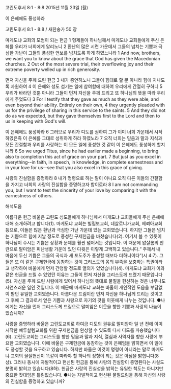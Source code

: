 고린도후서 8:1 - 8:8 
2015년 11월 23일 (월)

이 은혜에도 풍성하라



고린도후서 8:1 - 8:8 / 새찬송가 50 장


마게도냐 교회의 모범이 되는 헌금 
1 형제들아 하나님께서 마게도냐 교회들에게 주신 은혜를 우리가 너희에게 알리노니 2 환난의 많은 시련 가운데서 그들의 넘치는 기쁨과 극심한 가난이 그들의 풍성한 연보를 넘치도록 하게 하였느니라 
1 And now, brothers, we want you to know about the grace that God has given the Macedonian churches. 2 Out of the most severe trial, their overflowing joy and their extreme poverty welled up in rich generosity.

먼저 자신을 주께 드린 헌금
3 내가 증언하노니 그들이 힘대로 할 뿐 아니라 힘에 지나도록 자원하여 4 이 은혜와 성도 섬기는 일에 참여함에 대하여 우리에게 간절히 구하니 5 우리가 바라던 것뿐 아니라 그들이 먼저 자신을 주께 드리고 또 하나님의 뜻을 따라 우리에게 주었도다 
3 For I testify that they gave as much as they were able, and even beyond their ability. Entirely on their own, 4 they urgently pleaded with us for the privilege of sharing in this service to the saints. 5 And they did not do as we expected, but they gave themselves first to the Lord and then to us in keeping with God's will. 

이 은혜에도 풍성하라
6 그러므로 우리가 디도를 권하여 그가 이미 너희 가운데서 시작하였은즉 이 은혜를 그대로 성취하게 하라 하였노라 7 오직 너희는 믿음과 말과 지식과 모든 간절함과 우리를 사랑하는 이 모든 일에 풍성한 것 같이 이 은혜에도 풍성하게 할지니라 
6 So we urged Titus, since he had earlier made a beginning, to bring also to completion this act of grace on your part. 7 But just as you excel in everything--in faith, in speech, in knowledge, in complete earnestness and in your love for us--see that you also excel in this grace of giving. 

사랑의 진실함을 증명하라
8 내가 명령으로 하는 말이 아니요 오직 다른 이들의 간절함을 가지고 너희의 사랑의 진실함을 증명하고자 함이로라
8 I am not commanding you, but I want to test the sincerity of your love by comparing it with the earnestness of others.

해석도움





아름다운 헌금 
바울은 고린도 성도들에게 하나님께서 마게도냐 교회들에게 주신 은혜에 대해 소개하려고 합니다(1). 마게도냐 교회는 빌립보교회, 데살로니가교회, 베뢰아교회 등으로, 이들은 많은 환난과 극심한 가난 가운데 있는 교회였습니다. 하지만 그들은 넘치는 기쁨으로 힘에 지날 정도로 풍성한 구제헌금을 바쳤습니다(2). 여기서 볼 수 있듯이 하나님이 주시는 기쁨은 상황과 문제를 훨씬 넘어서는 것입니다. 이 때문에 압살롬의 반란으로 말미암은 피난생활 가운데 있던 다윗은 이렇게 고백하고 있습니다.“ 주께서 내 마음에 두신 기쁨은 그들의 곡식과 새 포도주가 풍성할 때보다 더하니이다”(시 4:7). 그들은 또 이 같은 구제헌금에 동참하는 것이 그리스도의 몸의 부족을 보충하는 특권이라고 생각하여 바울에게 먼저 간청할 정도로 열의가 있었습니다(4). 마게도냐 교회가 이와 같은 헌금을 드릴 수 있었던 이유는 그들이 먼저 자신을 그리스도께 드렸기 때문입니다(5). 자신을 주께 드린 사람에게 있어서 하나님의 뜻대로 물질을 헌신하는 것은 너무나도 자연스러운 일인 것입니다. 이 때문에 마게도냐 교회는 바울이 개인적인 도움을 부담없이 받던 유일한 교회였습니다. 아름다운 드림이란 먼저 자신을 하나님께 드리는 것이고 그 후에 그 결과로서 얻은 기쁨과 사랑으로 자기의 것을 이웃에게 나누는 것입니다.
●나에게는 자신을 먼저 그리스도께 드림으로 말미암은 이웃을 향한 기쁨과 사랑의 나눔이 있습니까?  

사랑을 증명하라 
바울은 고린도교회로 하여금 디도의 권유로 말미암아 일 년 전에 이미 시작한 예루살렘교회를 위한 구제헌금을 완성할 수 있도록 다시 디도를 파송했습니다(6). 고린도교회는 그리스도를 향한 믿음과 말과 지식, 열심과 사역자를 향한 사랑에 부요한 교회였습니다. 이에 바울은 구제헌금에 동참하는 것이 은혜임을 밝히면서 이 일에도 풍성할 것을 요구하고 있습니다. 하지만 바울은 이것이 명령이 아니라는 말로 마게도냐 교회의 물질헌신이 똑같이 따라야 할 하나의 정형이 되는 것은 아님을 밝힙니다(8상). 그러나 동시에 자발적이고 헌신된 헌금을 통해 사랑의 진실함이 증명된다는 사실도 분명히 밝히고 있습니다(8하). 헌금은 사랑의 진실성을 밝히는 유일한 척도는 아니지만 중요한 잣대임은 틀림없습니다.
●나는 자발적이고 헌신된 물질드림을 통해 자신의 사랑의 진실함을 증명하고 있습니까?